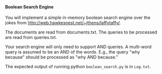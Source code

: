 #### Boolean Search Engine

You will implement a simple in-memory boolean search engine over the jokes
from http://web.hawkesnest.net/~jthens/laffytaffy/.

The documents are read from documents.txt.
The queries to be processed are read from queries.txt.

Your search engine will only need to support AND queries. A multi-word query
is assumed to be an AND of the words. E.g., the query "why because" should be
processed as "why AND because."

The expected output of running python `boolean_search.py` is in `Log.txt`.
